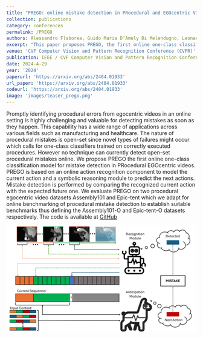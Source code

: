 ```yaml
---
title: "PREGO: online mistake detection in PRocedural and EGOcentric Videos"
collection: publications
category: conferences
permalink: /PREGO
authors: Alessandro Flaborea, Guido Maria D’Amely Di Melendugno, Leonardo Plini, Luca Scofano, Edoardo De Matteis, Antonino Furnari, Giovanni Maria Farinella, Fabio Galasso
excerpt: "This paper proposes PREGO, the first online one-class classification model for mistake detection in procedural egocentric videos."
venue: 'CVF Computer Vision and Pattern Recognition Conference (CVPR)'
publication: IEEE / CVF Computer Vision and Pattern Recognition Conference (CVPR)
date: 2024-4-29
year: '2024'
paperurl: 'https://arxiv.org/abs/2404.01933'
url_paper: 'https://arxiv.org/abs/2404.01933'
codeurl: 'https://arxiv.org/abs/2404.01933'
image: 'images/teaser_prego.png'
---
```



Promptly identifying procedural errors from egocentric videos in an online setting is highly challenging and valuable for detecting mistakes as soon as they happen. This capability has a wide range of applications across various fields such as manufacturing and healthcare. The nature of procedural mistakes is open-set since novel types of failures might occur which calls for one-class classifiers trained on correctly executed procedures. However no technique can currently detect open-set procedural mistakes online. We propose PREGO the first online one-class classification model for mistake detection in PRocedural EGOcentric videos. PREGO is based on an online action recognition component to model the current action and a symbolic reasoning module to predict the next actions. Mistake detection is performed by comparing the recognized current action with the expected future one. We evaluate PREGO on two procedural egocentric video datasets Assembly101 and Epic-tent which we adapt for online benchmarking of procedural mistake detection to establish suitable benchmarks thus defining the Assembly101-O and Epic-tent-O datasets respectively. The code is available at [GitHub](https://github.com/aleflabo/PREGO)


<!-- include image -->
![An image](images/teaser_prego.png)